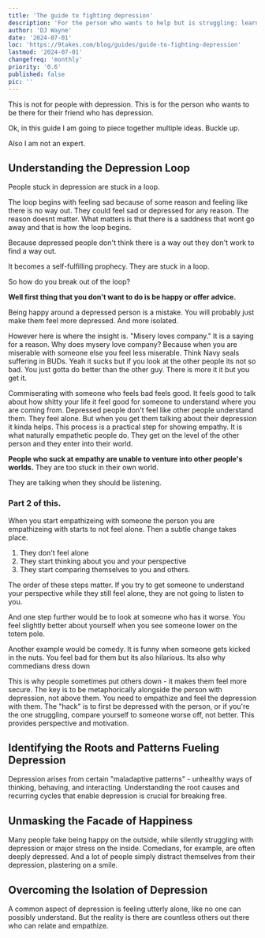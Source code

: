 ```yaml
---
title: 'The guide to fighting depression'
description: 'For the person who wants to help but is struggling: learn the mechanics of how depression works'
author: 'DJ Wayne'
date: '2024-07-01'
loc: 'https://9takes.com/blog/guides/guide-to-fighting-depression'
lastmod: '2024-07-01'
changefreq: 'monthly'
priority: '0.6'
published: false
pic: ''
---
```


<!-- todo -->
<!-- conflict styles in relationships
conflict synonym
internal and external conflict
 -->

<script>
	import  PopCard  from "$lib/components/atoms/PopCard.svelte";
</script>

<p class="firstLetter">This is not for people with depression. This is for the person who wants to be there for their friend who has depression.</p>

Ok, in this guide I am going to piece together multiple ideas. Buckle up.

Also I am not an expert.

## Understanding the Depression Loop

People stuck in depression are stuck in a loop.

The loop begins with feeling sad because of some reason and feeling like there is no way out. They could feel sad or depressed for any reason. The reason doesnt matter. What matters is that there is a saddness that wont go away and that is how the loop begins.

Because depressed people don't think there is a way out they don't work to find a way out.

It becomes a self-fulfilling prophecy. They are stuck in a loop.

So how do you break out of the loop?

**Well first thing that you don't want to do is be happy or offer advice.**

Being happy around a depressed person is a mistake. You will probably just make them feel more depressed. And more isolated.

However here is where the insight is. "Misery loves company." It is a saying for a reason. Why does mysery love company? Because when you are miserable with someone else you feel less miserable. Think Navy seals suffering in BUDs. Yeah it sucks but if you look at the other people its not so bad. You just gotta do better than the other guy. There is more it it but you get it.

Commiserating with someone who feels bad feels good. It feels good to talk about how shitty your life it feel good for someone to understand where you are coming from. Depressed people don't feel like other people understand them. They feel alone. But when you get them talking about their depression it kinda helps. This process is a practical step for showing empathy. It is what naturally empathetic people do. They get on the level of the other person and they enter into their world.

**People who suck at empathy are unable to venture into other people's worlds.** They are too stuck in their own world.

They are talking when they should be listening.

### Part 2 of this.

When you start empathizeing with someone the person you are empathizeing with starts to not feel alone. Then a subtle change takes place.

1. They don't feel alone
2. They start thinking about you and your perspective
3. They start comparing themselves to you and others.

The order of these steps matter. If you try to get someone to understand your perspective while they still feel alone, they are not going to listen to you.

And one step further would be to look at someone who has it worse. You feel slightly better about yourself when you see someone lower on the totem pole.

Another example would be comedy. It is funny when someone gets kicked in the nuts. You feel bad for them but its also hilarious. Its also why commedians dress down

This is why people sometimes put others down - it makes them feel more secure.
The key is to be metaphorically alongside the person with depression, not above them. You need to empathize and feel the depression with them. The "hack" is to first be depressed with the person, or if you're the one struggling, compare yourself to someone worse off, not better. This provides perspective and motivation.

## Identifying the Roots and Patterns Fueling Depression

Depression arises from certain "maladaptive patterns" - unhealthy ways of thinking, behaving, and interacting. Understanding the root causes and recurring cycles that enable depression is crucial for breaking free.

## Unmasking the Facade of Happiness

Many people fake being happy on the outside, while silently struggling with depression or major stress on the inside. Comedians, for example, are often deeply depressed. And a lot of people simply distract themselves from their depression, plastering on a smile.

## Overcoming the Isolation of Depression

A common aspect of depression is feeling utterly alone, like no one can possibly understand. But the reality is there are countless others out there who can relate and empathize.

